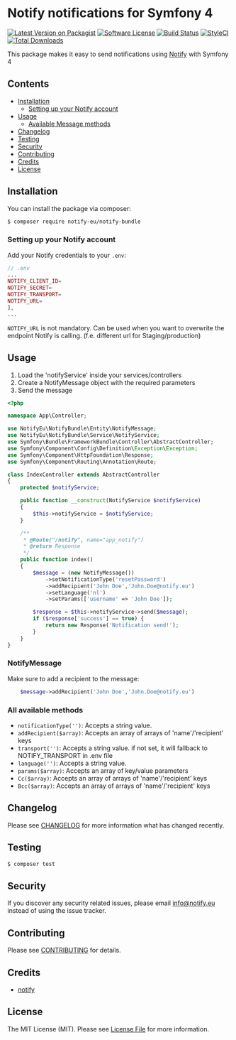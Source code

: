 # Notify notifications for Symfony 4

[![Latest Version on Packagist](https://img.shields.io/packagist/v/notify-eu/notify-bundle.svg?style=flat-square)](https://packagist.org/packages/notify-eu/notify-bundle)
[![Software License](https://img.shields.io/badge/license-MIT-brightgreen.svg?style=flat-square)](LICENSE.md)
[![Build Status](https://img.shields.io/travis/notify-eu/notify-bundle/master.svg?style=flat-square)](https://travis-ci.org/notify-eu/notify-bundle)
[![StyleCI](https://styleci.io/repos/200646016/shield)](https://styleci.io/repos/200646016)
[![Total Downloads](https://img.shields.io/packagist/dt/notify-eu/notify-bundle.svg?style=flat-square)](https://packagist.org/packages/notify-eu/notify-bundle)

This package makes it easy to send notifications using [Notify](https://notify.eu) with Symfony 4

## Contents

- [Installation](#installation)
	- [Setting up your Notify account](#setting-up-your-notify-account)
- [Usage](#usage)
	- [Available Message methods](#all-available-methods)
- [Changelog](#changelog)
- [Testing](#testing)
- [Security](#security)
- [Contributing](#contributing)
- [Credits](#credits)
- [License](#license)

## Installation

You can install the package via composer:

```bash
$ composer require notify-eu/notify-bundle
```

### Setting up your Notify account

Add your Notify credentials to your `.env`:

```php
// .env
...
NOTIFY_CLIENT_ID=
NOTIFY_SECRET=
NOTIFY_TRANSPORT=
NOTIFY_URL=
],
...
```

`NOTIFY_URL` is not mandatory. Can be used when you want to overwrite the endpoint Notify is calling. (f.e. different url for Staging/production)

## Usage

1) Load the 'notifyService' inside your services/controllers
2) Create a NotifyMessage object with the required parameters
3) Send the message

``` php
<?php

namespace App\Controller;

use NotifyEu\NotifyBundle\Entity\NotifyMessage;
use NotifyEu\NotifyBundle\Service\NotifyService;
use Symfony\Bundle\FrameworkBundle\Controller\AbstractController;
use Symfony\Component\Config\Definition\Exception\Exception;
use Symfony\Component\HttpFoundation\Response;
use Symfony\Component\Routing\Annotation\Route;

class IndexController extends AbstractController
{
    protected $notifyService;

    public function __construct(NotifyService $notifyService)
    {
        $this->notifyService = $notifyService;
    }

    /**
     * @Route("/notify", name="app_notify")
     * @return Response
     */
    public function index()
    {
        $message = (new NotifyMessage())
            ->setNotificationType('resetPassword')
            ->addRecipient('John Doe','John.Doe@notify.eu')
            ->setLanguage('nl')
            ->setParams(['username' => 'John Doe']);

        $response = $this->notifyService->send($message);
        if ($response['success'] == true) {
            return new Response('Notification send!');
        }
    }
}


```

### NotifyMessage

Make sure to add a recipient to the message:

``` php
    $message->addRecipient('John Doe','John.Doe@notify.eu')
```

### All available methods

- `notificationType('')`: Accepts a string value.
- `addRecipient($array)`: Accepts an array of arrays of 'name'/'recipient' keys
- `transport('')`: Accepts a string value. if not set, it will fallback to NOTIFY_TRANSPORT in .env file
- `language('')`: Accepts a string value.
- `params($array)`: Accepts an array of key/value parameters
- `Cc($array)`: Accepts an array of arrays of 'name'/'recipient' keys
- `Bcc($array)`: Accepts an array of arrays of 'name'/'recipient' keys

## Changelog

Please see [CHANGELOG](CHANGELOG.md) for more information what has changed recently.

## Testing

```bash
$ composer test
```

## Security

If you discover any security related issues, please email info@notify.eu instead of using the issue tracker.

## Contributing

Please see [CONTRIBUTING](CONTRIBUTING.md) for details.

## Credits

- [notify](https://github.com/notify-eu)

## License

The MIT License (MIT). Please see [License File](LICENSE.md) for more information.
